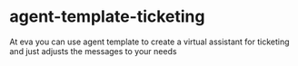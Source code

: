 # agent-template-ticketing
At eva you can use agent template to create a virtual assistant for ticketing and just adjusts the messages to your needs
